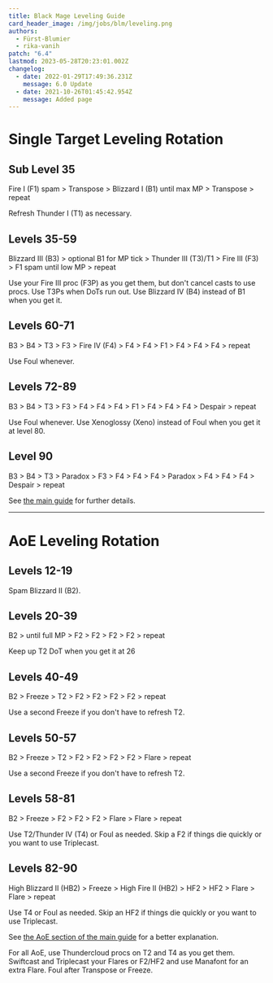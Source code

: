 ```yaml
---
title: Black Mage Leveling Guide
card_header_image: /img/jobs/blm/leveling.png
authors:
  - Fürst-Blumier
  - rika-vanih
patch: "6.4"
lastmod: 2023-05-28T20:23:01.002Z
changelog:
  - date: 2022-01-29T17:49:36.231Z
    message: 6.0 Update
  - date: 2021-10-26T01:45:42.954Z
    message: Added page
---
```

# Single Target Leveling Rotation

## Sub Level 35
Fire I (F1) spam > Transpose > Blizzard I (B1) until max MP > Transpose > repeat

Refresh Thunder I (T1) as necessary.

## Levels 35-59
Blizzard III (B3) > optional B1 for MP tick > Thunder III (T3)/T1 > Fire III (F3) > F1 spam until low MP > repeat

Use your Fire III proc (F3P) as you get them, but don't cancel casts to use procs. Use T3Ps when DoTs run out. Use Blizzard IV (B4) instead of B1 when you get it.

## Levels 60-71
B3 > B4 > T3 > F3 > Fire IV (F4) > F4 > F4 > F1 > F4 > F4 > F4 > repeat

Use Foul whenever.

## Levels 72-89
B3 > B4 > T3 > F3 > F4 > F4 > F4 > F1 > F4 > F4 > F4 > Despair > repeat

Use Foul whenever. Use Xenoglossy (Xeno) instead of Foul when you get it at level 80. 

## Level 90
B3 > B4 > T3 > Paradox > F3 > F4 > F4 > F4 > Paradox > F4 > F4 > F4 > Despair > repeat

See [the main guide](/jobs/casters/black-mage/basic-guide/#single-target-rotation) for further details.

- - -

# AoE Leveling Rotation

## Levels 12-19

Spam Blizzard II (B2).

## Levels 20-39
B2 > until full MP > F2 > F2 > F2 > F2 > repeat

Keep up T2 DoT when you get it at 26

## Levels 40-49
B2 > Freeze > T2 > F2 > F2 > F2 > F2 > repeat

Use a second Freeze if you don't have to refresh T2.

## Levels 50-57
B2 > Freeze > T2 > F2 > F2 > F2 > F2 > Flare > repeat

Use a second Freeze if you don't have to refresh T2.

## Levels 58-81
B2 > Freeze > F2 > F2 > F2 > Flare > Flare > repeat

Use T2/Thunder IV (T4) or Foul as needed. Skip a F2 if things die quickly or you want to use Triplecast.

## Levels 82-90
High Blizzard II (HB2) > Freeze > High Fire II (HB2) > HF2 > HF2 > Flare > Flare > repeat

Use T4 or Foul as needed. Skip an HF2 if things die quickly or you want to use Triplecast.

See [the AoE section of the main guide](/jobs/casters/black-mage/basic-guide/#aoe-rotation-3-targets) for a better explanation.

For all AoE, use Thundercloud procs on T2 and T4 as you get them. Swiftcast and Triplecast your Flares or F2/HF2 and use Manafont for an extra Flare. Foul after Transpose or Freeze.